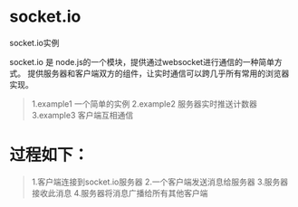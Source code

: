 socket.io
=========

socket.io实例

socket.io 是 node.js的一个模块，提供通过websocket进行通信的一种简单方式。
提供服务器和客户端双方的组件，让实时通信可以跨几乎所有常用的浏览器实现。
>1.example1 一个简单的实例
>2.example2 服务器实时推送计数器
>3.example3 客户端互相通信

# 过程如下：
>1.客户端连接到socket.io服务器
>2.一个客户端发送消息给服务器
>3.服务器接收此消息
>4.服务器将消息广播给所有其他客户端

